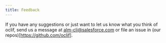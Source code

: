 ```yaml
---
title: Feedback
---
```


If you have any suggestions or just want to let us know what you think of oclif, send us a message at <alm-cli@salesforce.com> or file an issue in (our repos)[https://github.com/oclif].
